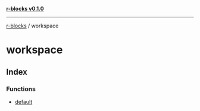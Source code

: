 [**r-blocks v0.1.0**](../README.md)

***

[r-blocks](../modules.md) / workspace

# workspace

## Index

### Functions

- [default](functions/default.md)
